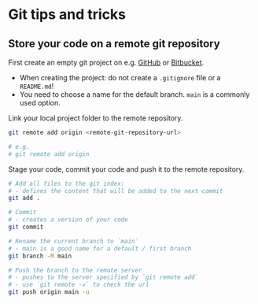 # Git tips and tricks

## Store your code on a remote git repository
First create an empty git project on e.g. [GitHub](https://github.com/) or [Bitbucket](https://bitbucket.org/).

- When creating the project: do not create a `.gitignore` file or a `README.md`!
- You need to choose a name for the default branch. `main` is a commonly used option.

Link your local project folder to the remote repository.

```bash
git remote add origin <remote-git-repository-url>

# e.g.
# git remote add origin 
```

Stage your code, commit your code and push it to the remote repository.

```bash
# Add all files to the git index:
# - defines the content that will be added to the next commit
git add .

# Commit
# - creates a version of your code
git commit

# Rename the current branch to `main`
# - main is a good name for a default / first branch
git branch -M main

# Push the branch to the remote server
# - pushes to the server specified by `git remote add`
# - use `git remote -v` to check the url
git push origin main -u
```